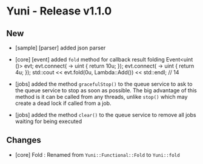 Yuni - Release v1.1.0
=====================


New
---

 * [sample] [parser] added json parser

 * [core] [event] added `fold` method for callback result folding
		Event<uint ()> evt;
		evt.connect([]() -> uint { return 10u; });
		evt.connect([]() -> uint { return 4u; });
		std::cout << evt.fold(0u, Lambda::Add<uint>()) << std::endl; // 14

 * [jobs] added the method `gracefulStop()` to the queue service to ask
   to the queue service to stop as soon as possible. The big advantage of this
   method is it can be called from any threads, unlike `stop()` which may
   create a dead lock if called from a job.

 * [jobs] added the method `clear()` to the queue service to remove all jobs
   waiting for being executed


Changes
-------

 * [core] Fold : Renamed from `Yuni::Functional::Fold` to `Yuni::fold`


